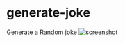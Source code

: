 # generate-joke
Generate a Random joke
![screenshot](https://github.com/Asrinss/generate-joke/assets/98893650/e9971119-1e6b-439a-9511-85a5035f033c)
